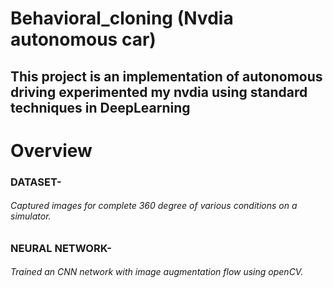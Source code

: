 # Behavioral_cloning (Nvdia autonomous car)
## This project is an implementation of autonomous driving experimented my nvdia using standard techniques in DeepLearning
# Overview
### DATASET- 
###### Captured images for complete 360 degree of various conditions on a simulator.
### NEURAL NETWORK-
###### Trained an CNN network with image augmentation flow using openCV.


